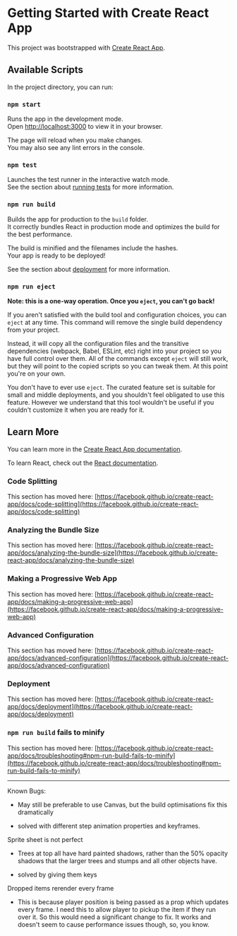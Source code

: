 # Getting Started with Create React App

This project was bootstrapped with [Create React App](https://github.com/facebook/create-react-app).

## Available Scripts

In the project directory, you can run:

### `npm start`

Runs the app in the development mode.\
Open [http://localhost:3000](http://localhost:3000) to view it in your browser.

The page will reload when you make changes.\
You may also see any lint errors in the console.

### `npm test`

Launches the test runner in the interactive watch mode.\
See the section about [running tests](https://facebook.github.io/create-react-app/docs/running-tests) for more information.

### `npm run build`

Builds the app for production to the `build` folder.\
It correctly bundles React in production mode and optimizes the build for the best performance.

The build is minified and the filenames include the hashes.\
Your app is ready to be deployed!

See the section about [deployment](https://facebook.github.io/create-react-app/docs/deployment) for more information.

### `npm run eject`

**Note: this is a one-way operation. Once you `eject`, you can't go back!**

If you aren't satisfied with the build tool and configuration choices, you can `eject` at any time. This command will remove the single build dependency from your project.

Instead, it will copy all the configuration files and the transitive dependencies (webpack, Babel, ESLint, etc) right into your project so you have full control over them. All of the commands except `eject` will still work, but they will point to the copied scripts so you can tweak them. At this point you're on your own.

You don't have to ever use `eject`. The curated feature set is suitable for small and middle deployments, and you shouldn't feel obligated to use this feature. However we understand that this tool wouldn't be useful if you couldn't customize it when you are ready for it.

## Learn More

You can learn more in the [Create React App documentation](https://facebook.github.io/create-react-app/docs/getting-started).

To learn React, check out the [React documentation](https://reactjs.org/).

### Code Splitting

This section has moved here: [https://facebook.github.io/create-react-app/docs/code-splitting](https://facebook.github.io/create-react-app/docs/code-splitting)

### Analyzing the Bundle Size

This section has moved here: [https://facebook.github.io/create-react-app/docs/analyzing-the-bundle-size](https://facebook.github.io/create-react-app/docs/analyzing-the-bundle-size)

### Making a Progressive Web App

This section has moved here: [https://facebook.github.io/create-react-app/docs/making-a-progressive-web-app](https://facebook.github.io/create-react-app/docs/making-a-progressive-web-app)

### Advanced Configuration

This section has moved here: [https://facebook.github.io/create-react-app/docs/advanced-configuration](https://facebook.github.io/create-react-app/docs/advanced-configuration)

### Deployment

This section has moved here: [https://facebook.github.io/create-react-app/docs/deployment](https://facebook.github.io/create-react-app/docs/deployment)

### `npm run build` fails to minify

This section has moved here: [https://facebook.github.io/create-react-app/docs/troubleshooting#npm-run-build-fails-to-minify](https://facebook.github.io/create-react-app/docs/troubleshooting#npm-run-build-fails-to-minify)

------------------------------------

Known Bugs:
  <!-- Performance is rubbish - especially when near a zone
  - Probably have to change to Canvas to fix this
  - Made some improvements to this by optimising where certain things run.  It's totally usable but I suspect Canvas would improve it further as the frame-drop appears to be from the number of divs being rendered. -->
  - May still be preferable to use Canvas, but the build optimisations fix this dramatically

  <!-- Character animations are occasionally glitchy
  - This seems to be only when changing from one animation from another
  - I suspect it has something to do with how the css animation translates from one animation to the next, possibly if it's midway between to frames.
  - possible solution: is there a reset/stop/clear animation option? -->
  - solved with different step animation properties and keyframes.

  Sprite sheet is not perfect
  - Trees at top all have hard painted shadows, rather than the 50% opacity shadows that the larger trees and stumps and all other objects have.

  <!-- If two adjoining screens both have monsters the positions will be copied from the previous screen -->
  - solved by giving them keys

  <!-- I broke the page turner
  - I don't have time to look at it, but I'm pretty sure it's because there's no tile off the edge of the page, so detectColliders picks it up as being a collider. -->

  Dropped items rerender every frame
  - This is because player position is being passed as a prop which updates every frame.  I need this to allow player to pickup the item if they run over it.  So this would need a significant change to fix.  It works and doesn't seem to cause performance issues though, so, you know.
